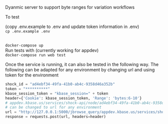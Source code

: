 Dyanmic server to support byte ranges for variation workflows


To test 
</br>

(copy .env.example to .env and update token information in .env)
</br>
<code>cp .env.example  .env</code>

</br>
<code>docker-compose up</code>

</br>
Run tests with (currently working for  appdev)

</br>
<code>docker-compose run web test </code>
</br>

<p>
Once the service is running, it can also be tested in the following way.
The following can be adapted for any environment by changing url and 
using token for the environment
</p>

```python
shock_id = "ad4ebf34-49fa-41b0-ab4c-9358d46a352b"
token = "**********"
kbase_session_token = "kbase_session=" + token
header={'Cookie': kbase_session_token, 'Range': 'bytes:6-10'}
# appdev.kbase.us/services/shock-api/node/ad4ebf34-49fa-41b0-ab4c-9358d46a352b in the following code
# can be changed to url for any environment
url = "http://127.0.0.1:5000/jbrowse_query/appdev.kbase.us/services/shock-api/node/ad4ebf34-49fa-41b0-ab4c-9358d46a352b"
response = requests.post(url, headers=header)
```

